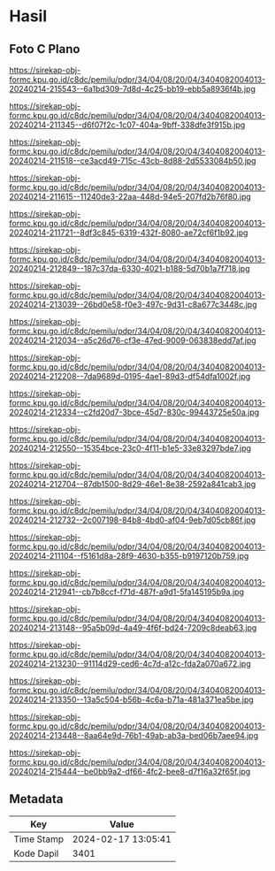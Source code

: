 # Hasil

## Foto C Plano

https://sirekap-obj-formc.kpu.go.id/c8dc/pemilu/pdpr/34/04/08/20/04/3404082004013-20240214-215543--6a1bd309-7d8d-4c25-bb19-ebb5a8936f4b.jpg

https://sirekap-obj-formc.kpu.go.id/c8dc/pemilu/pdpr/34/04/08/20/04/3404082004013-20240214-211345--d6f07f2c-1c07-404a-9bff-338dfe3f915b.jpg

https://sirekap-obj-formc.kpu.go.id/c8dc/pemilu/pdpr/34/04/08/20/04/3404082004013-20240214-211518--ce3acd49-715c-43cb-8d88-2d5533084b50.jpg

https://sirekap-obj-formc.kpu.go.id/c8dc/pemilu/pdpr/34/04/08/20/04/3404082004013-20240214-211615--11240de3-22aa-448d-94e5-207fd2b76f80.jpg

https://sirekap-obj-formc.kpu.go.id/c8dc/pemilu/pdpr/34/04/08/20/04/3404082004013-20240214-211721--8df3c845-6319-432f-8080-ae72cf6f1b92.jpg

https://sirekap-obj-formc.kpu.go.id/c8dc/pemilu/pdpr/34/04/08/20/04/3404082004013-20240214-212849--187c37da-6330-4021-b188-5d70b1a7f718.jpg

https://sirekap-obj-formc.kpu.go.id/c8dc/pemilu/pdpr/34/04/08/20/04/3404082004013-20240214-213039--26bd0e58-f0e3-497c-9d31-c8a677c3448c.jpg

https://sirekap-obj-formc.kpu.go.id/c8dc/pemilu/pdpr/34/04/08/20/04/3404082004013-20240214-212034--a5c26d76-cf3e-47ed-9009-063838edd7af.jpg

https://sirekap-obj-formc.kpu.go.id/c8dc/pemilu/pdpr/34/04/08/20/04/3404082004013-20240214-212208--7da9689d-0195-4ae1-89d3-df54dfa1002f.jpg

https://sirekap-obj-formc.kpu.go.id/c8dc/pemilu/pdpr/34/04/08/20/04/3404082004013-20240214-212334--c2fd20d7-3bce-45d7-830c-99443725e50a.jpg

https://sirekap-obj-formc.kpu.go.id/c8dc/pemilu/pdpr/34/04/08/20/04/3404082004013-20240214-212550--15354bce-23c0-4f11-b1e5-33e83297bde7.jpg

https://sirekap-obj-formc.kpu.go.id/c8dc/pemilu/pdpr/34/04/08/20/04/3404082004013-20240214-212704--87db1500-8d29-46e1-8e38-2592a841cab3.jpg

https://sirekap-obj-formc.kpu.go.id/c8dc/pemilu/pdpr/34/04/08/20/04/3404082004013-20240214-212732--2c007198-84b8-4bd0-af04-9eb7d05cb86f.jpg

https://sirekap-obj-formc.kpu.go.id/c8dc/pemilu/pdpr/34/04/08/20/04/3404082004013-20240214-211104--f5161d8a-28f9-4630-b355-b9197120b759.jpg

https://sirekap-obj-formc.kpu.go.id/c8dc/pemilu/pdpr/34/04/08/20/04/3404082004013-20240214-212941--cb7b8ccf-f71d-487f-a9d1-5fa145195b9a.jpg

https://sirekap-obj-formc.kpu.go.id/c8dc/pemilu/pdpr/34/04/08/20/04/3404082004013-20240214-213148--95a5b09d-4a49-4f6f-bd24-7209c8deab63.jpg

https://sirekap-obj-formc.kpu.go.id/c8dc/pemilu/pdpr/34/04/08/20/04/3404082004013-20240214-213230--91114d29-ced6-4c7d-a12c-fda2a070a672.jpg

https://sirekap-obj-formc.kpu.go.id/c8dc/pemilu/pdpr/34/04/08/20/04/3404082004013-20240214-213350--13a5c504-b56b-4c6a-b71a-481a371ea5be.jpg

https://sirekap-obj-formc.kpu.go.id/c8dc/pemilu/pdpr/34/04/08/20/04/3404082004013-20240214-213448--8aa64e9d-76b1-49ab-ab3a-bed06b7aee94.jpg

https://sirekap-obj-formc.kpu.go.id/c8dc/pemilu/pdpr/34/04/08/20/04/3404082004013-20240214-215444--be0bb9a2-df66-4fc2-bee8-d7f16a32f65f.jpg


## Metadata

| Key        | Value               |
| ---------- | ------------------- |
| Time Stamp | 2024-02-17 13:05:41 |
| Kode Dapil | 3401                |



